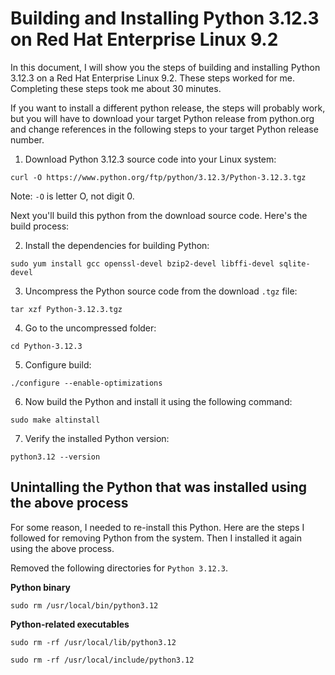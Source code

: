 # Building and Installing Python 3.12.3 on Red Hat Enterprise Linux 9.2

In this document, I will show you the steps of building and installing Python 3.12.3 on a Red Hat Enterprise Linux 9.2. These steps worked for me. Completing these steps took me about 30 minutes. 

If you want to install a different python release, the steps will probably work, but you will have to download your target Python release from python.org and change references in the following steps to your target Python release number. 

1. Download Python 3.12.3 source code into your Linux system:
```shell
curl -O https://www.python.org/ftp/python/3.12.3/Python-3.12.3.tgz
```
Note: `-O` is letter O, not digit 0. 

Next you'll build this python from the download source code. Here's the build process:

2. Install the dependencies for building Python:
```shell
sudo yum install gcc openssl-devel bzip2-devel libffi-devel sqlite-devel
```

3. Uncompress the Python source code from the download `.tgz` file:
```shell
tar xzf Python-3.12.3.tgz
```

4. Go to the uncompressed folder:
```shell
cd Python-3.12.3
```

5. Configure build:
```shell
./configure --enable-optimizations
```

6. Now build the Python and install it using the following command:
```shell
sudo make altinstall
```

7. Verify the installed Python version:
```shell
python3.12 --version
```

## Unintalling the Python that was installed using the above process
For some reason, I needed to re-install this Python. Here are the steps I followed for removing Python from the system. Then I installed it again using the above process. 

Removed the following directories for `Python 3.12.3`.

__Python binary__
```shell
sudo rm /usr/local/bin/python3.12
```
__Python-related executables__
```shell
sudo rm -rf /usr/local/lib/python3.12
```
```shell
sudo rm -rf /usr/local/include/python3.12
```

